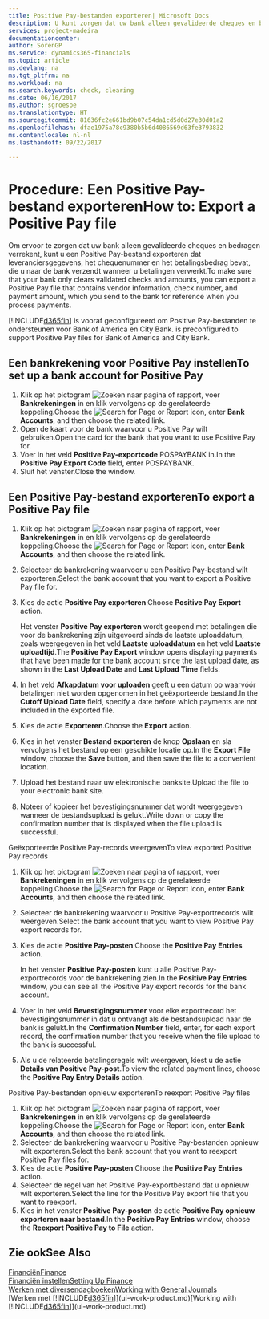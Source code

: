 ```yaml
---
title: Positive Pay-bestanden exporteren| Microsoft Docs
description: U kunt zorgen dat uw bank alleen gevalideerde cheques en bedragen verrekent door een Positive Pay-bestand te exporteren dat gegevens over leveranciers en betalingen bevat.
services: project-madeira
documentationcenter: 
author: SorenGP
ms.service: dynamics365-financials
ms.topic: article
ms.devlang: na
ms.tgt_pltfrm: na
ms.workload: na
ms.search.keywords: check, clearing
ms.date: 06/16/2017
ms.author: sgroespe
ms.translationtype: HT
ms.sourcegitcommit: 81636fc2e661bd9b07c54da1cd5d0d27e30d01a2
ms.openlocfilehash: dfae1975a78c9380b5b6d4086569d63fe3793832
ms.contentlocale: nl-nl
ms.lasthandoff: 09/22/2017

---
```

# <a name="how-to-export-a-positive-pay-file"></a><span data-ttu-id="181f8-103">Procedure: Een Positive Pay-bestand exporteren</span><span class="sxs-lookup"><span data-stu-id="181f8-103">How to: Export a Positive Pay file</span></span>
<span data-ttu-id="181f8-104">Om ervoor te zorgen dat uw bank alleen gevalideerde cheques en bedragen verrekent, kunt u een Positive Pay-bestand exporteren dat leveranciersgegevens, het chequenummer en het betalingsbedrag bevat, die u naar de bank verzendt wanneer u betalingen verwerkt.</span><span class="sxs-lookup"><span data-stu-id="181f8-104">To make sure that your bank only clears validated checks and amounts, you can export a Positive Pay file that contains vendor information, check number, and payment amount, which you send to the bank for reference when you process payments.</span></span>

[!INCLUDE[d365fin](includes/d365fin_md.md)]<span data-ttu-id="181f8-105"> is vooraf geconfigureerd om Positive Pay-bestanden te ondersteunen voor Bank of America en City Bank.</span><span class="sxs-lookup"><span data-stu-id="181f8-105"> is preconfigured to support Positive Pay files for Bank of America and City Bank.</span></span>

## <a name="to-set-up-a-bank-account-for-positive-pay"></a><span data-ttu-id="181f8-106">Een bankrekening voor Positive Pay instellen</span><span class="sxs-lookup"><span data-stu-id="181f8-106">To set up a bank account for Positive Pay</span></span>
1. <span data-ttu-id="181f8-107">Klik op het pictogram ![Zoeken naar pagina of rapport](media/ui-search/search_small.png "pictogram Zoeken naar pagina of rapport"), voer **Bankrekeningen** in en klik vervolgens op de gerelateerde koppeling.</span><span class="sxs-lookup"><span data-stu-id="181f8-107">Choose the ![Search for Page or Report](media/ui-search/search_small.png "Search for Page or Report icon") icon, enter **Bank Accounts**, and then choose the related link.</span></span>
2. <span data-ttu-id="181f8-108">Open de kaart voor de bank waarvoor u Positive Pay wilt gebruiken.</span><span class="sxs-lookup"><span data-stu-id="181f8-108">Open the card for the bank that you want to use Positive Pay for.</span></span>
3. <span data-ttu-id="181f8-109">Voer in het veld **Positive Pay-exportcode** POSPAYBANK in.</span><span class="sxs-lookup"><span data-stu-id="181f8-109">In the **Positive Pay Export Code** field, enter POSPAYBANK.</span></span>
4. <span data-ttu-id="181f8-110">Sluit het venster.</span><span class="sxs-lookup"><span data-stu-id="181f8-110">Close the window.</span></span>

## <a name="to-export-a-positive-pay-file"></a><span data-ttu-id="181f8-111">Een Positive Pay-bestand exporteren</span><span class="sxs-lookup"><span data-stu-id="181f8-111">To export a Positive Pay file</span></span>
1. <span data-ttu-id="181f8-112">Klik op het pictogram ![Zoeken naar pagina of rapport](media/ui-search/search_small.png "pictogram Zoeken naar pagina of rapport"), voer **Bankrekeningen** in en klik vervolgens op de gerelateerde koppeling.</span><span class="sxs-lookup"><span data-stu-id="181f8-112">Choose the ![Search for Page or Report](media/ui-search/search_small.png "Search for Page or Report icon") icon, enter **Bank Accounts**, and then choose the related link.</span></span>
2. <span data-ttu-id="181f8-113">Selecteer de bankrekening waarvoor u een Positive Pay-bestand wilt exporteren.</span><span class="sxs-lookup"><span data-stu-id="181f8-113">Select the bank account that you want to export a Positive Pay file for.</span></span>
3. <span data-ttu-id="181f8-114">Kies de actie **Positive Pay exporteren**.</span><span class="sxs-lookup"><span data-stu-id="181f8-114">Choose **Positive Pay Export** action.</span></span>

    <span data-ttu-id="181f8-115">Het venster **Positive Pay exporteren** wordt geopend met betalingen die voor de bankrekening zijn uitgevoerd sinds de laatste uploaddatum, zoals weergegeven in het veld **Laatste uploaddatum** en het veld **Laatste uploadtijd**.</span><span class="sxs-lookup"><span data-stu-id="181f8-115">The **Positive Pay Export** window opens displaying payments that have been made for the bank account since the last upload date, as shown in the **Last Upload Date** and **Last Upload Time** fields.</span></span>
4. <span data-ttu-id="181f8-116">In het veld **Afkapdatum voor uploaden** geeft u een datum op waarvóór betalingen niet worden opgenomen in het geëxporteerde bestand.</span><span class="sxs-lookup"><span data-stu-id="181f8-116">In the **Cutoff Upload Date** field, specify a date before which payments are not included in the exported file.</span></span>
5. <span data-ttu-id="181f8-117">Kies de actie **Exporteren**.</span><span class="sxs-lookup"><span data-stu-id="181f8-117">Choose the **Export** action.</span></span>
6. <span data-ttu-id="181f8-118">Kies in het venster **Bestand exporteren** de knop **Opslaan** en sla vervolgens het bestand op een geschikte locatie op.</span><span class="sxs-lookup"><span data-stu-id="181f8-118">In the **Export File** window, choose the **Save** button, and then save the file to a convenient location.</span></span>
7. <span data-ttu-id="181f8-119">Upload het bestand naar uw elektronische banksite.</span><span class="sxs-lookup"><span data-stu-id="181f8-119">Upload the file to your electronic bank site.</span></span>
8. <span data-ttu-id="181f8-120">Noteer of kopieer het bevestigingsnummer dat wordt weergegeven wanneer de bestandsupload is gelukt.</span><span class="sxs-lookup"><span data-stu-id="181f8-120">Write down or copy the confirmation number that is displayed when the file upload is successful.</span></span>

<span data-ttu-id="181f8-121">Geëxporteerde Positive Pay-records weergeven</span><span class="sxs-lookup"><span data-stu-id="181f8-121">To view exported Positive Pay records</span></span>

1. <span data-ttu-id="181f8-122">Klik op het pictogram ![Zoeken naar pagina of rapport](media/ui-search/search_small.png "pictogram Zoeken naar pagina of rapport"), voer **Bankrekeningen** in en klik vervolgens op de gerelateerde koppeling.</span><span class="sxs-lookup"><span data-stu-id="181f8-122">Choose the ![Search for Page or Report](media/ui-search/search_small.png "Search for Page or Report icon") icon, enter **Bank Accounts**, and then choose the related link.</span></span>
2. <span data-ttu-id="181f8-123">Selecteer de bankrekening waarvoor u Positive Pay-exportrecords wilt weergeven.</span><span class="sxs-lookup"><span data-stu-id="181f8-123">Select the bank account that you want to view Positive Pay export records for.</span></span>
3. <span data-ttu-id="181f8-124">Kies de actie **Positive Pay-posten**.</span><span class="sxs-lookup"><span data-stu-id="181f8-124">Choose the **Positive Pay Entries** action.</span></span>

    <span data-ttu-id="181f8-125">In het venster **Positive Pay-posten** kunt u alle Positive Pay-exportrecords voor de bankrekening zien.</span><span class="sxs-lookup"><span data-stu-id="181f8-125">In the **Positive Pay Entries** window, you can see all the Positive Pay export records for the bank account.</span></span>
4. <span data-ttu-id="181f8-126">Voer in het veld **Bevestigingsnummer** voor elke exportrecord het bevestigingsnummer in dat u ontvangt als de bestandsupload naar de bank is gelukt.</span><span class="sxs-lookup"><span data-stu-id="181f8-126">In the **Confirmation Number** field, enter, for each export record, the confirmation number that you receive when the file upload to the bank is successful.</span></span>
5. <span data-ttu-id="181f8-127">Als u de relateerde betalingsregels wilt weergeven, kiest u de actie **Details van Positive Pay-post**.</span><span class="sxs-lookup"><span data-stu-id="181f8-127">To view the related payment lines, choose the **Positive Pay Entry Details** action.</span></span>

<span data-ttu-id="181f8-128">Positive Pay-bestanden opnieuw exporteren</span><span class="sxs-lookup"><span data-stu-id="181f8-128">To reexport Positive Pay files</span></span>

1. <span data-ttu-id="181f8-129">Klik op het pictogram ![Zoeken naar pagina of rapport](media/ui-search/search_small.png "pictogram Zoeken naar pagina of rapport"), voer **Bankrekeningen** in en klik vervolgens op de gerelateerde koppeling.</span><span class="sxs-lookup"><span data-stu-id="181f8-129">Choose the ![Search for Page or Report](media/ui-search/search_small.png "Search for Page or Report icon") icon, enter **Bank Accounts**, and then choose the related link.</span></span>
2. <span data-ttu-id="181f8-130">Selecteer de bankrekening waarvoor u Positive Pay-bestanden opnieuw wilt exporteren.</span><span class="sxs-lookup"><span data-stu-id="181f8-130">Select the bank account that you want to reexport Positive Pay files for.</span></span>
3. <span data-ttu-id="181f8-131">Kies de actie **Positive Pay-posten**.</span><span class="sxs-lookup"><span data-stu-id="181f8-131">Choose the **Positive Pay Entries** action.</span></span>
4. <span data-ttu-id="181f8-132">Selecteer de regel van het Positive Pay-exportbestand dat u opnieuw wilt exporteren.</span><span class="sxs-lookup"><span data-stu-id="181f8-132">Select the line for the Positive Pay export file that you want to reexport.</span></span>
5. <span data-ttu-id="181f8-133">Kies in het venster **Positive Pay-posten** de actie **Positive Pay opnieuw exporteren naar bestand**.</span><span class="sxs-lookup"><span data-stu-id="181f8-133">In the **Positive Pay Entries** window, choose the **Reexport Positive Pay to File** action.</span></span>

## <a name="see-also"></a><span data-ttu-id="181f8-134">Zie ook</span><span class="sxs-lookup"><span data-stu-id="181f8-134">See Also</span></span>
[<span data-ttu-id="181f8-135">Financiën</span><span class="sxs-lookup"><span data-stu-id="181f8-135">Finance</span></span>](finance.md)  
[<span data-ttu-id="181f8-136">Financiën instellen</span><span class="sxs-lookup"><span data-stu-id="181f8-136">Setting Up Finance</span></span>](finance-setup-finance.md)  
[<span data-ttu-id="181f8-137">Werken met diversendagboeken</span><span class="sxs-lookup"><span data-stu-id="181f8-137">Working with General Journals</span></span>](ui-work-general-journals.md)  
<span data-ttu-id="181f8-138">[Werken met [!INCLUDE[d365fin](includes/d365fin_md.md)]](ui-work-product.md)</span><span class="sxs-lookup"><span data-stu-id="181f8-138">[Working with [!INCLUDE[d365fin](includes/d365fin_md.md)]](ui-work-product.md)</span></span>

